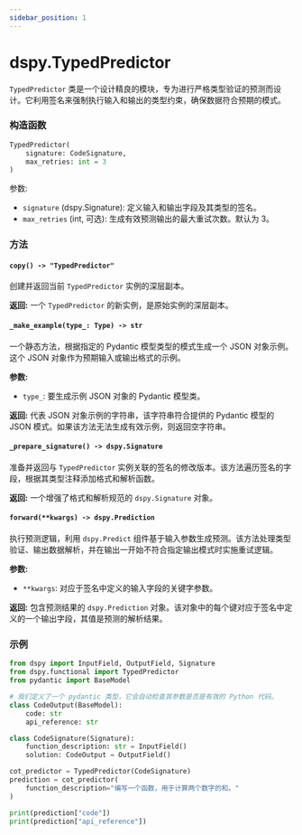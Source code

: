 ```yaml
---
sidebar_position: 1
---
```


# dspy.TypedPredictor

`TypedPredictor` 类是一个设计精良的模块，专为进行严格类型验证的预测而设计。它利用签名来强制执行输入和输出的类型约束，确保数据符合预期的模式。

### 构造函数

```python
TypedPredictor(
    signature: CodeSignature,
    max_retries: int = 3
)
```

参数:
* `signature` (dspy.Signature): 定义输入和输出字段及其类型的签名。
* `max_retries` (int, 可选): 生成有效预测输出的最大重试次数。默认为 3。

### 方法

#### `copy() -> "TypedPredictor"`

创建并返回当前 `TypedPredictor` 实例的深层副本。

**返回:** 一个 `TypedPredictor` 的新实例，是原始实例的深层副本。

#### `_make_example(type_: Type) -> str`

一个静态方法，根据指定的 Pydantic 模型类型的模式生成一个 JSON 对象示例。这个 JSON 对象作为预期输入或输出格式的示例。

**参数:**
* `type_`: 要生成示例 JSON 对象的 Pydantic 模型类。

**返回:** 代表 JSON 对象示例的字符串，该字符串符合提供的 Pydantic 模型的 JSON 模式。如果该方法无法生成有效示例，则返回空字符串。

#### `_prepare_signature() -> dspy.Signature`

准备并返回与 `TypedPredictor` 实例关联的签名的修改版本。该方法遍历签名的字段，根据其类型注释添加格式和解析函数。

**返回:** 一个增强了格式和解析规范的 `dspy.Signature` 对象。

#### `forward(**kwargs) -> dspy.Prediction`

执行预测逻辑，利用 `dspy.Predict` 组件基于输入参数生成预测。该方法处理类型验证、输出数据解析，并在输出一开始不符合指定输出模式时实施重试逻辑。

**参数:**

* `**kwargs`: 对应于签名中定义的输入字段的关键字参数。

**返回:** 包含预测结果的 `dspy.Prediction` 对象。该对象中的每个键对应于签名中定义的一个输出字段，其值是预测的解析结果。

### 示例

```python
from dspy import InputField, OutputField, Signature
from dspy.functional import TypedPredictor
from pydantic import BaseModel

# 我们定义了一个 pydantic 类型，它会自动检查其参数是否是有效的 Python 代码。
class CodeOutput(BaseModel):
    code: str
    api_reference: str

class CodeSignature(Signature):
    function_description: str = InputField()
    solution: CodeOutput = OutputField()

cot_predictor = TypedPredictor(CodeSignature)
prediction = cot_predictor(
    function_description="编写一个函数，用于计算两个数字的和。"
)

print(prediction["code"])
print(prediction["api_reference"])
```